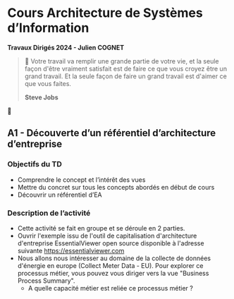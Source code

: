 # Cours Architecture de Systèmes d’Information
**Travaux Dirigés 2024 - Julien COGNET**


> 💬 Votre travail va remplir une grande partie de votre vie, et la seule façon d'être vraiment satisfait est de faire ce que vous croyez être un grand travail. Et la seule façon de faire un grand travail est d'aimer ce que vous faites.
>
> **Steve Jobs**

🔻

## A1 - Découverte d’un référentiel d’architecture d’entreprise
### Objectifs du TD
*	Comprendre le concept et l’intérêt des vues
*	Mettre du concret sur tous les concepts abordés en début de cours
*	Découvrir un référentiel d’EA

### Description de l’activité
* Cette activité se fait en groupe et se déroule en 2 parties. 
* Ouvrir l'exemple issu de l'outil de capitalisation d'architecture d'entreprise EssentialViewer open source disponible à l'adresse suivante https://essentialviewer.com
* Nous allons nous intéresser au domaine de la collecte de données d'énergie en europe (Collect Meter Data - EU). Pour explorer ce processus métier, vous pouvez vous diriger vers la vue "Business Process Summary".
   * A quelle capacité métier est reliée ce processus métier ? 
